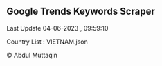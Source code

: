 

## Google Trends Keywords Scraper 
 
Last Update 04-06-2023 , 09:59:10

Country List :
VIETNAM.json



© Abdul Muttaqin 
